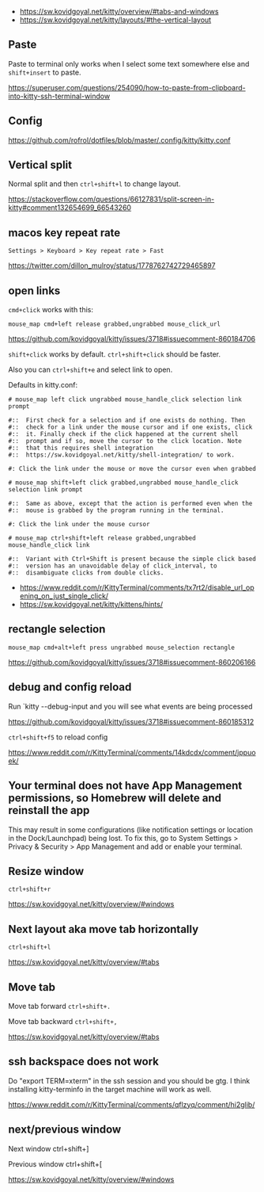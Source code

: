 - https://sw.kovidgoyal.net/kitty/overview/#tabs-and-windows
- https://sw.kovidgoyal.net/kitty/layouts/#the-vertical-layout

## Paste

Paste to terminal only works when I select some text somewhere else and `shift+insert` to paste.

https://superuser.com/questions/254090/how-to-paste-from-clipboard-into-kitty-ssh-terminal-window

## Config

https://github.com/rofrol/dotfiles/blob/master/.config/kitty/kitty.conf

## Vertical split

Normal split and then `ctrl+shift+l` to change layout.

https://stackoverflow.com/questions/66127831/split-screen-in-kitty#comment132654699_66543260

## macos key repeat rate

`Settings > Keyboard > Key repeat rate > Fast`

https://twitter.com/dillon_mulroy/status/1778762742729465897

## open links

`cmd+click` works with this:

`mouse_map cmd+left release grabbed,ungrabbed mouse_click_url`

https://github.com/kovidgoyal/kitty/issues/3718#issuecomment-860184706

`shift+click` works by default. `ctrl+shift+click` should be faster.

Also you can `ctrl+shift+e` and select link to open.

Defaults in kitty.conf:

```
# mouse_map left click ungrabbed mouse_handle_click selection link prompt

#::  First check for a selection and if one exists do nothing. Then
#::  check for a link under the mouse cursor and if one exists, click
#::  it. Finally check if the click happened at the current shell
#::  prompt and if so, move the cursor to the click location. Note
#::  that this requires shell integration
#::  https://sw.kovidgoyal.net/kitty/shell-integration/ to work.

#: Click the link under the mouse or move the cursor even when grabbed

# mouse_map shift+left click grabbed,ungrabbed mouse_handle_click selection link prompt

#::  Same as above, except that the action is performed even when the
#::  mouse is grabbed by the program running in the terminal.

#: Click the link under the mouse cursor

# mouse_map ctrl+shift+left release grabbed,ungrabbed mouse_handle_click link

#::  Variant with Ctrl+Shift is present because the simple click based
#::  version has an unavoidable delay of click_interval, to
#::  disambiguate clicks from double clicks.
```

- https://www.reddit.com/r/KittyTerminal/comments/tx7rt2/disable_url_opening_on_just_single_click/
- https://sw.kovidgoyal.net/kitty/kittens/hints/

## rectangle selection

`mouse_map cmd+alt+left press ungrabbed mouse_selection rectangle`

https://github.com/kovidgoyal/kitty/issues/3718#issuecomment-860206166

## debug and config reload

Run `kitty --debug-input and you will see what events are being processed

https://github.com/kovidgoyal/kitty/issues/3718#issuecomment-860185312

`ctrl+shift+f5` to reload config

https://www.reddit.com/r/KittyTerminal/comments/14kdcdx/comment/jppuoek/

## Your terminal does not have App Management permissions, so Homebrew will delete and reinstall the app

This may result in some configurations (like notification settings or location in the Dock/Launchpad) being lost.
To fix this, go to System Settings > Privacy & Security > App Management and add or enable your terminal.

## Resize window

`ctrl+shift+r`

https://sw.kovidgoyal.net/kitty/overview/#windows

## Next layout aka move tab horizontally

`ctrl+shift+l`

https://sw.kovidgoyal.net/kitty/overview/#tabs

## Move tab

Move tab forward `ctrl+shift+.`

Move tab backward `ctrl+shift+,`

https://sw.kovidgoyal.net/kitty/overview/#tabs

## ssh backspace does not work

Do "export TERM=xterm" in the ssh session and you should be gtg. I think installing kitty-terminfo in the target machine will work as well.

https://www.reddit.com/r/KittyTerminal/comments/qflzyq/comment/hi2glib/

## next/previous window

Next window ctrl+shift+]

Previous window ctrl+shift+[

https://sw.kovidgoyal.net/kitty/overview/#windows

